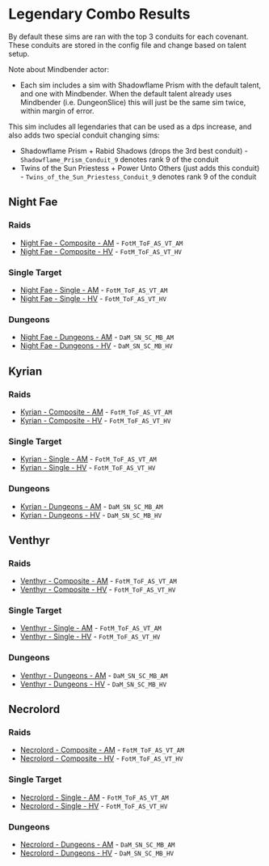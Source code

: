 # Legendary Combo Results

By default these sims are ran with the top 3 conduits for each covenant. These conduits are stored in the config file and change based on talent setup.

Note about Mindbender actor:
- Each sim includes a sim with Shadowflame Prism with the default talent, and one with Mindbender. When the default talent already uses Mindbender (i.e. DungeonSlice) this will just be the same sim twice, within margin of error.

This sim includes all legendaries that can be used as a dps increase, and also adds two special conduit changing sims:
- Shadowflame Prism + Rabid Shadows (drops the 3rd best conduit) - `Shadowflame_Prism_Conduit_9` denotes rank 9 of the conduit
- Twins of the Sun Priestess + Power Unto Others (just adds this conduit) - `Twins_of_the_Sun_Priestess_Conduit_9` denotes rank 9 of the conduit

## Night Fae
### Raids
- [Night Fae - Composite - AM](results/Results_Composite_am_night_fae.md) - `FotM_ToF_AS_VT_AM`
- [Night Fae - Composite - HV](results/Results_Composite_hv_night_fae.md) - `FotM_ToF_AS_VT_HV`

### Single Target
- [Night Fae - Single - AM](results/Results_Single_am_night_fae.md) - `FotM_ToF_AS_VT_AM`
- [Night Fae - Single - HV](results/Results_Single_hv_night_fae.md) - `FotM_ToF_AS_VT_HV`

### Dungeons
- [Night Fae - Dungeons - AM](results/Results_Dungeons_am_night_fae.md) - `DaM_SN_SC_MB_AM`
- [Night Fae - Dungeons - HV](results/Results_Dungeons_hv_night_fae.md) - `DaM_SN_SC_MB_HV`

## Kyrian
### Raids
- [Kyrian - Composite - AM](results/Results_Composite_am_kyrian.md) - `FotM_ToF_AS_VT_AM`
- [Kyrian - Composite - HV](results/Results_Composite_hv_kyrian.md) - `FotM_ToF_AS_VT_HV`

### Single Target
- [Kyrian - Single - AM](results/Results_Single_am_kyrian.md) - `FotM_ToF_AS_VT_AM`
- [Kyrian - Single - HV](results/Results_Single_hv_kyrian.md) - `FotM_ToF_AS_VT_HV`

### Dungeons
- [Kyrian - Dungeons - AM](results/Results_Dungeons_am_kyrian.md) - `DaM_SN_SC_MB_AM`
- [Kyrian - Dungeons - HV](results/Results_Dungeons_hv_kyrian.md) - `DaM_SN_SC_MB_HV`

## Venthyr
### Raids
- [Venthyr - Composite - AM](results/Results_Composite_am_venthyr.md) - `FotM_ToF_AS_VT_AM`
- [Venthyr - Composite - HV](results/Results_Composite_hv_venthyr.md) - `FotM_ToF_AS_VT_HV`

### Single Target
- [Venthyr - Single - AM](results/Results_Single_am_venthyr.md) - `FotM_ToF_AS_VT_AM`
- [Venthyr - Single - HV](results/Results_Single_hv_venthyr.md) - `FotM_ToF_AS_VT_HV`

### Dungeons
- [Venthyr - Dungeons - AM](results/Results_Dungeons_am_venthyr.md) - `DaM_SN_SC_MB_AM`
- [Venthyr - Dungeons - HV](results/Results_Dungeons_hv_venthyr.md) - `DaM_SN_SC_MB_HV`

## Necrolord
### Raids
- [Necrolord - Composite - AM](results/Results_Composite_am_necrolord.md) - `FotM_ToF_AS_VT_AM`
- [Necrolord - Composite - HV](results/Results_Composite_hv_necrolord.md) - `FotM_ToF_AS_VT_HV`

### Single Target
- [Necrolord - Single - AM](results/Results_Single_am_necrolord.md) - `FotM_ToF_AS_VT_AM`
- [Necrolord - Single - HV](results/Results_Single_hv_necrolord.md) - `FotM_ToF_AS_VT_HV`

### Dungeons
- [Necrolord - Dungeons - AM](results/Results_Dungeons_am_necrolord.md) - `DaM_SN_SC_MB_AM`
- [Necrolord - Dungeons - HV](results/Results_Dungeons_hv_necrolord.md) - `DaM_SN_SC_MB_HV`